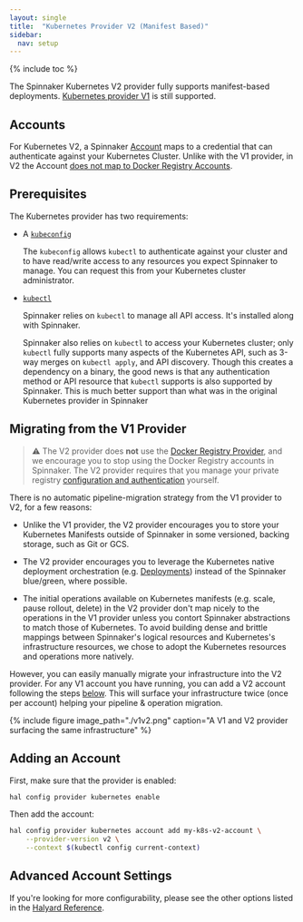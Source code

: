 ```yaml
---
layout: single
title:  "Kubernetes Provider V2 (Manifest Based)"
sidebar:
  nav: setup
---
```


{% include toc %}

The Spinnaker Kubernetes V2 provider fully supports manifest-based deployments. [Kubernetes provider V1](https://www.spinnaker.io/setup/providers/kubernetes/) is still supported.

## Accounts

For Kubernetes V2, a Spinnaker [Account](/setup/providers/#accounts) maps to a
credential that can authenticate against your Kubernetes Cluster. Unlike with the V1 provider, in V2 the Account [does not map to Docker Registry Accounts](#migrating-from-the-v1-provider).

## Prerequisites

The Kubernetes provider has two requirements:

* A [`kubeconfig`](https://kubernetes.io/docs/concepts/configuration/organize-cluster-access-kubeconfig/)

    The `kubeconfig` allows `kubectl` to authenticate against your cluster and to have read/write access to any resources you expect
    Spinnaker to manage. You can request this from your Kubernetes cluster administrator.

* [`kubectl`](https://kubernetes.io/docs/user-guide/kubectl/)

    Spinnaker relies on `kubectl` to manage all API access. It's installed along with Spinnaker.

    Spinnaker also relies on `kubectl` to access your Kubernetes cluster; only `kubectl` fully supports many aspects of the Kubernetes
    API, such as 3-way merges on `kubectl apply`, and API discovery. Though this creates a dependency on a binary, the good news is 
    that any authentication method or API resource that `kubectl` supports is also supported by Spinnaker. This is much better support
    than what was in the original Kubernetes provider in Spinnaker

## Migrating from the V1 Provider

> :warning: The V2 provider does __not__ use the [Docker Registry Provider](https://www.spinnaker.io/setup/providers/docker-registry/), and
> we encourage you to stop using the Docker Registry accounts in Spinnaker.
> The V2 provider requires that you manage your private registry [configuration and
> authentication](https://kubernetes.io/docs/tasks/configure-pod-container/pull-image-private-registry/)
> yourself.

There is no automatic pipeline-migration strategy from the V1 provider to V2, for a few reasons:

* Unlike the V1 provider, the V2 provider encourages you to store your Kubernetes
  Manifests outside of Spinnaker in some versioned, backing storage, such as
  Git or GCS.

* The V2 provider encourages you to leverage the Kubernetes native deployment
  orchestration
  (e.g. [Deployments](https://kubernetes.io/docs/concepts/workloads/controllers/deployment/))
  instead of the Spinnaker blue/green, where possible.

* The initial operations available on Kubernetes manifests (e.g. scale,
  pause rollout, delete) in the V2 provider don't map nicely to the operations
  in the V1 provider unless you contort Spinnaker abstractions to match those
  of Kubernetes. To avoid building dense and brittle mappings between
  Spinnaker's logical resources and Kubernetes's infrastructure resources, we
  chose to adopt the Kubernetes resources and operations more natively.

However, you can easily manually migrate your infrastructure into the V2 provider.
For any V1 account you have running, you can add a V2 account following the
steps [below](#adding-an-account). This will surface your infrastructure twice (once per account)
helping your pipeline & operation migration.

{% include figure
   image_path="./v1v2.png"
   caption="A V1 and V2 provider surfacing the same infrastructure"
%}

## Adding an Account

First, make sure that the provider is enabled:

```bash
hal config provider kubernetes enable
```

Then add the account:

```bash
hal config provider kubernetes account add my-k8s-v2-account \
    --provider-version v2 \
    --context $(kubectl config current-context)
```

## Advanced Account Settings

If you're looking for more configurability, please see the other options
listed in the [Halyard
Reference](/reference/halyard/commands#hal-config-provider-kubernetes-account-add).

